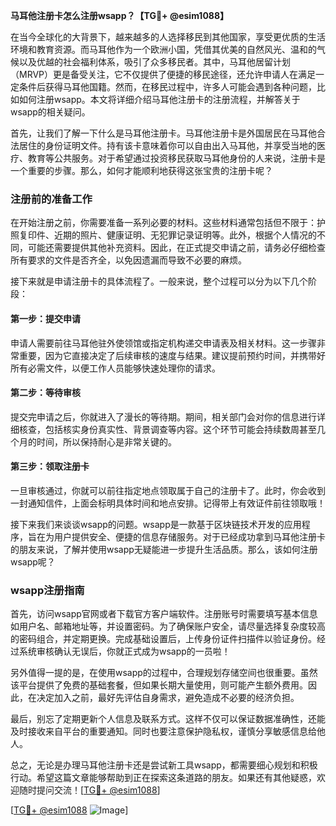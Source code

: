 **马耳他注册卡怎么注册wsapp？【TG💪+ @esim1088】**

在当今全球化的大背景下，越来越多的人选择移民到其他国家，享受更优质的生活环境和教育资源。而马耳他作为一个欧洲小国，凭借其优美的自然风光、温和的气候以及优越的社会福利体系，吸引了众多移民者。其中，马耳他居留计划（MRVP）更是备受关注，它不仅提供了便捷的移民途径，还允许申请人在满足一定条件后获得马耳他国籍。然而，在移民过程中，许多人可能会遇到各种问题，比如如何注册wsapp。本文将详细介绍马耳他注册卡的注册流程，并解答关于wsapp的相关疑问。

首先，让我们了解一下什么是马耳他注册卡。马耳他注册卡是外国居民在马耳他合法居住的身份证明文件。持有该卡意味着你可以自由出入马耳他，并享受当地的医疗、教育等公共服务。对于希望通过投资移民获取马耳他身份的人来说，注册卡是一个重要的步骤。那么，如何才能顺利地获得这张宝贵的注册卡呢？

### 注册前的准备工作

在开始注册之前，你需要准备一系列必要的材料。这些材料通常包括但不限于：护照复印件、近期的照片、健康证明、无犯罪记录证明等。此外，根据个人情况的不同，可能还需要提供其他补充资料。因此，在正式提交申请之前，请务必仔细检查所有要求的文件是否齐全，以免因遗漏而导致不必要的麻烦。

接下来就是申请注册卡的具体流程了。一般来说，整个过程可以分为以下几个阶段：

#### 第一步：提交申请
申请人需要前往马耳他驻外使领馆或指定机构递交申请表及相关材料。这一步骤非常重要，因为它直接决定了后续审核的速度与结果。建议提前预约时间，并携带好所有必需文件，以便工作人员能够快速处理你的请求。

#### 第二步：等待审核
提交完申请之后，你就进入了漫长的等待期。期间，相关部门会对你的信息进行详细核查，包括核实身份真实性、背景调查等内容。这个环节可能会持续数周甚至几个月的时间，所以保持耐心是非常关键的。

#### 第三步：领取注册卡
一旦审核通过，你就可以前往指定地点领取属于自己的注册卡了。此时，你会收到一封通知信件，上面会标明具体时间和地点安排。记得带上有效证件前往领取哦！

接下来我们来谈谈wsapp的问题。wsapp是一款基于区块链技术开发的应用程序，旨在为用户提供安全、便捷的信息存储服务。对于已经成功拿到马耳他注册卡的朋友来说，了解并使用wsapp无疑能进一步提升生活品质。那么，该如何注册wsapp呢？

### wsapp注册指南

首先，访问wsapp官网或者下载官方客户端软件。注册账号时需要填写基本信息如用户名、邮箱地址等，并设置密码。为了确保账户安全，请尽量选择复杂度较高的密码组合，并定期更换。完成基础设置后，上传身份证件扫描件以验证身份。经过系统审核确认无误后，你就正式成为wsapp的一员啦！

另外值得一提的是，在使用wsapp的过程中，合理规划存储空间也很重要。虽然该平台提供了免费的基础套餐，但如果长期大量使用，则可能产生额外费用。因此，在决定加入之前，最好先评估自身需求，避免造成不必要的经济负担。

最后，别忘了定期更新个人信息及联系方式。这样不仅可以保证数据准确性，还能及时接收来自平台的重要通知。同时也要注意保护隐私权，谨慎分享敏感信息给他人。

总之，无论是办理马耳他注册卡还是尝试新工具wsapp，都需要细心规划和积极行动。希望这篇文章能够帮助到正在探索这条道路的朋友。如果还有其他疑惑，欢迎随时提问交流！[[TG💪+ @esim1088](https://t.me/s/esim1088)]

[[TG💪+ @esim1088](https://t.me/s/esim1088) ![Image](https://i.postimg.cc/4NQfJmqS/Snipaste-2025-05-13-00-14-12.png)]